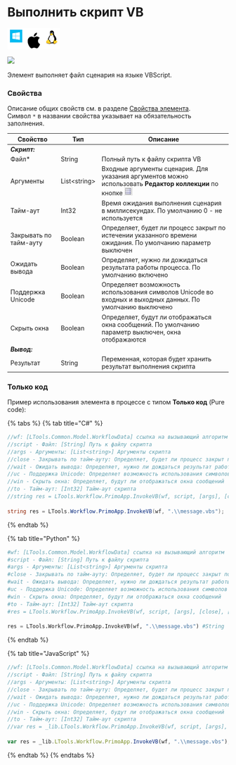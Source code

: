# Выполнить скрипт VB

![](../../../resources/activities/basic/prog/image-100-1-1-1-1-1-1-1-1-57.png)

![](../../resources/basic/prog/missing.png)

Элемент выполняет файл сценария на языке VBScript.

### Свойства

Описание общих свойств см. в разделе [Свойства элемента](https://docs.primo-rpa.ru/primo-rpa/primo-studio/process/elements#svoistva-elementa).\
Символ `*` в названии свойства указывает на обязательность заполнения.

| Свойство               | Тип           | Описание                                                                                                                                                     |
| ---------------------- | ------------- | ------------------------------------------------------------------------------------------------------------------------------------------------------------ |
| _**Скрипт:**_          |               |                                                                                                                                                              |
| Файл\*                 | String        | Полный путь к файлу скрипта VB                                                                                                                               |
| Аргументы              | List\<string> | Входные аргументы сценария. Для указания аргументов можно использовать **Редактор коллекции** по кнопке ![](../../../resources/activities/basic/prog/java-editor-button.png) |
| Тайм-аут               | Int32         | Время ожидания выполнения сценария в миллисекундах. По умолчанию 0 - не используется                                                                         |
| Закрывать по тайм-ауту | Boolean       | Определяет, будет ли процесс закрыт по истечении указанного времени ожидания. По умолчанию параметр выключен                                                 |
| Ожидать вывода         | Boolean       | Определяет, нужно ли дожидаться результата работы процесса. По умолчанию включено                        |
| Поддержка Unicode      | Boolean       | Определяет возможность использования символов Unicode во входных и выходных данных. По умолчанию выключено                                                   |
| Скрыть окна            | Boolean       | Определяет, будут ли отображаться окна сообщений. По умолчанию параметр выключен, окна отображаются                                                          |
| _**Вывод:**_           |               |                                                                                                                                                              |
| Результат              | String        | Переменная, которая будет хранить результат выполнения скрипта                                                                                               |

### Только код
Пример использования элемента в процессе с типом **Только код** (Pure code):
  
{% tabs %}
{% tab title="C#" %}
```csharp
//wf: [LTools.Common.Model.WorkflowData] ссылка на вызывающий алгоритм
//script - Файл: [String] Путь к файлу скрипта
//args - Аргументы: [List<string>] Аргументы скрипта
//close - Закрывать по тайм-ауту: Определяет, будет ли процесс закрыт по тайм-ауту
//wait - Ожидать вывода: Определяет, нужно ли дождаться результат работы процесса
//uc - Поддержка Unicode: Определяет возможность использования символов Unicode
//win - Скрыть окна: Определяет, будут ли отображаться окна сообщений
//to - Тайм-аут: [Int32] Тайм-аут скрипта
//string res = LTools.Workflow.PrimoApp.InvokeVB(wf, script, [args], [close], [wait], [uc], [win], [to]);
		
string res = LTools.Workflow.PrimoApp.InvokeVB(wf, ".\\message.vbs");
```
{% endtab %}

{% tab title="Python" %}
```python
#wf: [LTools.Common.Model.WorkflowData] ссылка на вызывающий алгоритм
#script - Файл: [String] Путь к файлу скрипта
#args - Аргументы: [List<string>] Аргументы скрипта
#close - Закрывать по тайм-ауту: Определяет, будет ли процесс закрыт по тайм-ауту
#wait - Ожидать вывода: Определяет, нужно ли дождаться результат работы процесса
#uc - Поддержка Unicode: Определяет возможность использования символов Unicode
#win - Скрыть окна: Определяет, будут ли отображаться окна сообщений
#to - Тайм-аут: [Int32] Тайм-аут скрипта
#res = LTools.Workflow.PrimoApp.InvokeVB(wf, script, [args], [close], [wait], [uc], [win], [to]) #String

res = LTools.Workflow.PrimoApp.InvokeVB(wf, ".\\message.vbs") #String
```
{% endtab %}

{% tab title="JavaScript" %}
```javascript
//wf: [LTools.Common.Model.WorkflowData] ссылка на вызывающий алгоритм
//script - Файл: [String] Путь к файлу скрипта
//args - Аргументы: [List<string>] Аргументы скрипта
//close - Закрывать по тайм-ауту: Определяет, будет ли процесс закрыт по тайм-ауту
//wait - Ожидать вывода: Определяет, нужно ли дождаться результат работы процесса
//uc - Поддержка Unicode: Определяет возможность использования символов Unicode
//win - Скрыть окна: Определяет, будут ли отображаться окна сообщений
//to - Тайм-аут: [Int32] Тайм-аут скрипта
//var res = _lib.LTools.Workflow.PrimoApp.InvokeVB(wf, script, [args], [close], [wait], [uc], [win], [to]); //String

var res = _lib.LTools.Workflow.PrimoApp.InvokeVB(wf, ".\\message.vbs"); //String
```
{% endtab %}
{% endtabs %}

